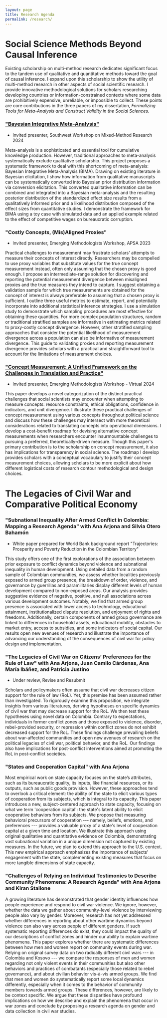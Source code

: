 ```yaml
---
layout: page
title: Research Agenda
permalink: /research/
---
```


# Social Science Methods Beyond Causal Inference 

Existing scholarship on multi-method research dedicates significant focus to the tandem use of qualitative and quantitative methods toward the goal of causal inference. I expand upon this scholarship to show the utility of multi-method research in other aspects of social scientific research. I provide innovative methodological solutions for scholars researching developing countries or information-constrained contexts where some data are prohibitively expensive, unreliable, or impossible to collect. These points are core contributions in the three papers of my dissertation, *Formalizing Tools for Meta-Analysis and Construct Validity in the Social Sciences.* 

### ["Bayesian Integrative Meta-Analysis"](https://www.dropbox.com/scl/fi/6nlehp18umry4arj9jucf/Moore_2024_BayesianIntegrativeMetaAnalysis.pdf?rlkey=ln95d9yhbhm8y1atkaoio796k&st=c847td9y&dl=0)

- Invited presenter, Southwest Workshop on Mixed-Method Research 2024

Meta-analysis is a sophisticated and essential tool for cumulative knowledge production. However, traditional approaches to meta-analysis systematically exclude qualitative scholarship. This project proposes a systematic framework to deal with this shortcoming of meta-analysis: Bayesian Integrative Meta-Analysis (BIMA). Drawing on existing literature in Bayesian elicitation, I show how information from qualitative manuscripts can be systematically converted into Bayesian prior distribution information via conversion elicitation. This converted qualitative information can be combined and integrated into a Bayesian meta-analysis and the resulting posterior distribution of the standardized effect size results from a qualitatively informed prior and a likelihood distribution composed of the effect sizes from quantitative studies. I demonstrate the framework for BIMA using a toy case with simulated data and an applied example related to the effect of competitive wages on bureaucratic corruption. 

### "Costly Concepts, (Mis)Aligned Proxies"

- Invited presenter, Emerging Methodologists Workshop, APSA 2023

Practical challenges to measurement may frustrate scholars' attempts to measure their concepts of interest directly. Researchers may be compelled to use proxy variables that substitute values for the true concept measurement instead, often only assuming that the chosen proxy is good enough. I propose an intermediate-range solution for discovering and reporting the potential measurement divergence between misaligned proxies and the true measures they intend to capture. I suggest obtaining a validation sample for which true measurements are obtained for the concept of interest is always preferable to assuming that a chosen proxy is sufficient. I outline three useful metrics to estimate, report, and potentially incorporate into additional statistical inference strategies. I use a simulation study to demonstrate which sampling procedures are most effective for obtaining these quantities. For more complex population structures, random or traditional stratified samples are informative in estimating metrics related to proxy-costly concept divergence. However, other stratified sampling approaches that consider the potential likelihood of measurement divergence across a population can also be informative of measurement divergence. This guide to validating proxies and reporting measurement divergence provides scholars with a practical and straightforward tool to account for the limitations of measurement choices.

### ["Concept Measurement: A Unified Framework on the Challenges in Translation and Practice"](https://www.dropbox.com/scl/fi/am1uo72iqirykjoa7abns/Moore2024_ConceptMeasurement.pdf?rlkey=75umjr40fplcssik5873y5hqs&st=ximo1wpu&dl=0)

- Invited presenter, Emerging Methodologists Workshop - Virtual 2024 

This paper develops a novel categorization of the distinct practical challenges that social scientists may encounter when attempting to measure concepts: resource constraints, ethical obligations, confidence in indicators, and unit divergence. I illustrate these practical challenges of concept measurement using various concepts throughout political science and discuss how these challenges may intersect with more theoretical considerations related to translating concepts into operational dimensions. I develop a cost-benefit roadmap for devising alternative concept measurements when researchers encounter insurmountable challenges to pursuing a preferred, theoretically-driven measure. Though this paper's primary contribution is to the scholarship on concept measurement, it also has implications for transparency in social science. The roadmap I develop provides scholars with a conceptual vocabulary to justify their concept measurement choices, allowing scholars to be more explicit about how different logistical costs of research contour methodological and design choices. 

# The Legacies of Civil War and Comparative Political Economy 

### "Subnational Inequality After Armed Conflict in Colombia: Mapping a Research Agenda" with Ana Arjona and Silvia Otero Bahamón 

- White paper prepared for World Bank background report "Trajectories: Prosperity and Poverty Reduction in the Colombian Territory"

This study offers one of the first explorations of the association between prior exposure to conflict dynamics beyond violence and subnational inequality in human development. Using detailed data from a random sample of Colombian communities, we assess whether localities previously exposed to armed group presence, the breakdown of order, violence, and governance by guerrillas and paramilitaries display different levels of human development compared to non-exposed areas. Our analysis provides suggestive evidence of negative, positive, and null associations across various development outcomes. Notably, we find that armed group presence is associated with lower access to technology, educational attainment, institutionalized dispute resolution, and enjoyment of rights and freedoms. Additionally, certain components of armed group governance are linked to differences in household assets, educational mobility, obstacles to market entry, access to subsidies, and some indicators of social capital. Our results open new avenues of research and illustrate the importance of advancing our understanding of the consequences of civil war for policy design and implementation.


### "The Legacies of Civil War on Citizens’ Preferences for the Rule of Law" with Ana Arjona, Juan Camilo Cárdenas, Ana María Ibáñez, and Patricia Justino 

- Under review, Revise and Resubmit

Scholars and policymakers often assume that civil war decreases citizen support for the rule of law (RoL). Yet, this premise has been assumed rather than investigated. To rigorously examine this proposition, we integrate insights from various literatures, deriving hypotheses on specific dynamics of civil war that may decrease support for the RoL. We then test these hypotheses using novel data on Colombia. Contrary to expectations, individuals in former conflict zones and those exposed to violence, disorder, rebel-provided security, or repression within conflict zones do not exhibit decreased support for the RoL. These findings challenge prevailing beliefs about war-affected communities and open new avenues of research on the political legacies of civil war, political behavior, and the RoL. Our findings also have implications for post-conflict interventions aimed at promoting the RoL in post-conflict societies.

### "States and Cooperation Capital" with Ana Arjona 

Most empirical work on state capacity focuses on the state’s attributes, such as its bureaucratic quality, its inputs, like financial resources, or its outputs, such as public goods provision. However, these approaches tend to overlook a critical element: the ability of the state to elicit various types of cooperation from its subjects, which is integral to its capacity. This paper introduces a new, subject-centered approach to state capacity, focusing on what we term 'cooperation capital': the state's latent ability to elicit cooperative behaviors from its subjects. We propose that measuring behavioral precursors of cooperation --- namely, beliefs, emotions, and preferences --- provides a valuable proxy of a state's level of cooperation capital at a given time and location. We illustrate this approach using original qualitative and quantitative evidence on Colombia, demonstrating vast subnational variation in a unique dimension not captured by existing measures. In the future, we plan to extend this approach to the U.S. context. This new empirical approach emphasizes the importance of subjects' engagement with the state, complementing existing measures that focus on more tangible dimensions of state capacity.

### "Challenges of Relying on Individual Testimonies to Describe Community Phenomena: A Research Agenda" with Ana Arjona and Kiran Stallone 

A growing literature has demonstrated that gender identity influences how people experience and respond to civil war violence. We ignore, however, whether the data we gather about community-level violence by interviewing people also vary by gender. Moreover, research has not yet addressed whether differences in reporting about other wartime dynamics beyond violence can also vary across people of different genders. If such systematic reporting differences do exist, they could impact the quality of our descriptions of conflict zones and hinder our ability to explain wartime phenomena. This paper explores whether there are systematic differences between how men and women report on community events during war. Relying on original survey data on two radically different civil wars --- in Colombia and Kosovo --- we compare the responses of men and women regarding not only violent events in their communities but also other behaviors and practices of combatants (especially those related to rebel governance), and about civilian behavior vis-à-vis armed groups. We find that men and women do systematically report some local dynamics differently, especially when it comes to the behavior of community members towards armed groups. These differences, however, are likely to be context specific. We argue that these disparities have profound implications on how we describe and explain the phenomena that occur in war zones and conclude by proposing a research agenda on gender and data collection in civil war studies.




